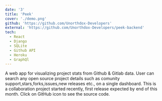 ```yaml
---
date: '3'
title: 'Peek'
cover: './demo.png'
github: 'https://github.com/Unorthdox-Developers'
external: 'https://github.com/Unorthdox-Developers/peek-backend'
tech:
  - React
  - Django
  - SQLite
  - Github API
  - Heroku
  - GraphQl
---
```


A web app for visualizing project stats from Github &amp; Gitlab data. User can search any open source project
details such as comunity support,stars,forks,issues,new releases etc., on a single dashboard.
This is a collaboration project started recently, first release expected by end of this month. Click on GitHub
icon to see the source code.
